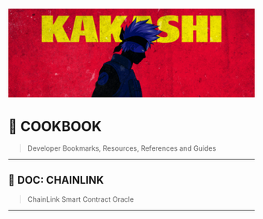 ![0xKakashi](../banner.png)

# 📔 COOKBOOK

> Developer Bookmarks, Resources, References and Guides

---

## 📄 DOC: CHAINLINK

> ChainLink Smart Contract Oracle

---
